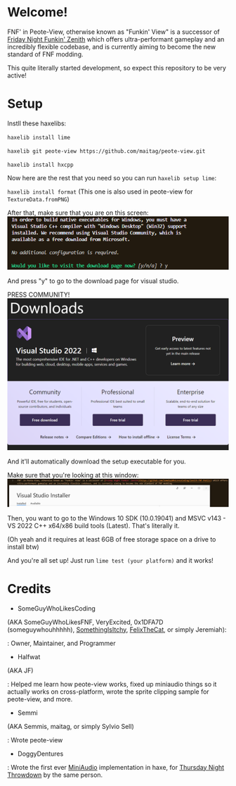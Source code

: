 # Welcome!

FNF' in Peote-View, otherwise known as "Funkin' View" is a successor of [Friday Night Funkin' Zenith](https://github.com/SomeGuyWhoLovesCoding/Zenith-FNF-Public) which offers ultra-performant gameplay and an incredibly flexible codebase, and is currently aiming to become the new standard of FNF modding.

This quite literally started development, so expect this repository to be very active!

# Setup

Instll these haxelibs:

``haxelib install lime``

``haxelib git peote-view https://github.com/maitag/peote-view.git``

``haxelib install hxcpp``

Now here are the rest that you need so you can run `haxelib setup lime`:

``haxelib install format`` (This one is also used in peote-view for `TextureData.fromPNG`)

After that, make sure that you are on this screen:![img](repo_assets/image-1.png)

And press "y" to go to the download page for visual studio.

PRESS COMMUNITY!![img](repo_assets/image-2.png)

And it'll automatically download the setup executable for you.

Make sure that you're looking at this window:![img](repo_assets/image.png)

Then, you want to go to the Windows 10 SDK (10.0.19041) and MSVC v143 - VS 2022 C++ x64/x86 build tools (Latest). That's literally it.

(Oh yeah and it requires at least 6GB of free storage space on a drive to install btw)

And you're all set up! Just run `lime test (your platform)` and it works!

# Credits

- SomeGuyWhoLikesCoding

(AKA SomeGuyWhoLikesFNF, VeryExcited, 0x1DFA7D (someguywhouhhhhh), [SomethingIsItchy](https://somethingisitchy.itch.io), [FelixTheCat](https://gamejolt.com/@SomeGuyWhoLikesFNF), or simply Jeremiah):

: Owner, Maintainer, and Programmer

- Halfwat

(AKA JF)

: Helped me learn how peote-view works, fixed up miniaudio things so it actually works on cross-platform, wrote the sprite clipping sample for peote-view, and more.

- Semmi

(AKA Semmis, maitag, or simply Sylvio Sell)

: Wrote peote-view

- DoggyDentures

: Wrote the first ever [MiniAudio](https://miniaud.io) implementation in haxe, for [Thursday Night Throwdown](https://gamebanana.com/mods/406432) by the same person.